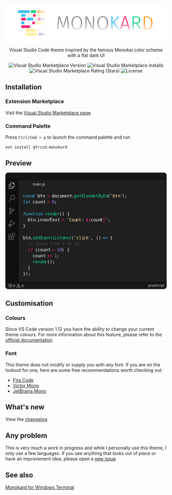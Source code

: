 ![Monokard Theme for Visual Studio Code](/images/logotype.png)

<p align="center">Visual Studio Code theme inspired by the famous Monokai color scheme with a flat dark UI</P>
<p align="center">
    <img alt="Visual Studio Marketplace Version" src="https://img.shields.io/visual-studio-marketplace/v/gfrcsd.monokard?color=3bc0f0">
    <img alt="Visual Studio Marketplace Installs" src="https://img.shields.io/visual-studio-marketplace/i/gfrcsd.monokard?color=F92672">
    <img alt="Visual Studio Marketplace Rating (Stars)" src="https://img.shields.io/visual-studio-marketplace/stars/gfrcsd.monokard?color=0fd589">
    <img alt="License" src="https://img.shields.io/badge/License-MIT-fd971e">
</p>

## Installation

### Extension Marketplace

Visit the [Visual Studio Marketplace page](https://marketplace.visualstudio.com/items?itemName=gfrcsd.monokard)

### Command Palette

Press `Ctrl/Cmd + p` to launch the command palette and run

```
ext install gfrcsd.monokard
```

## Preview

![Theme Preview](/images/preview.svg)

## Customisation

### Colours

Since VS Code version 1.12 you have the ability to change your current theme colours. For more information about this feature, please refer to the [official documentation](https://code.visualstudio.com/api/references/theme-color)

### Font

This theme does not modify or supply you with any font. If you are on the lookout for one, here are some free recommendations worth checking out:

- [Fira Code](https://github.com/tonsky/FiraCode)
- [Victor Mono](https://rubjo.github.io/victor-mono/)
- [JetBrains Mono](https://www.jetbrains.com/lp/mono/)

## What's new

View the [changelog](CHANGELOG.md)

## Any problem

This is very much a work in progress and while I personally use this theme, I only use a few languages. If you see anything that looks out of place or have an improvement idea, please open a [new issue](https://github.com/gfrcsd/vscode-monokard/issues/new)

## See also

[Monokard for Windows Terminal](https://github.com/gfrcsd/wt-monokard)
